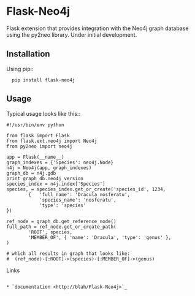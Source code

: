 Flask-Neo4j
===========

Flask extension that provides integration with the Neo4j graph database using
the py2neo library. Under initial development.

Installation
------------
Using pip::

      pip install flask-neo4j

Usage
-------
Typical usage looks like this::

    #!/usr/bin/env python

    from flask import Flask
    from flask.ext.neo4j import Neo4j
    from py2neo import neo4j

    app = Flask(__name__)
    graph_indexes = {'Species': neo4j.Node}
    n4j = Neo4j(app, graph_indexes)
    graph_db = n4j.gdb
    print graph_db.neo4j_version
    species_index = n4j.index['Species']
    species, = species_index.get_or_create('species_id', 1234,
            {   'full_name': 'Dracula nosferatu',
                'species_name': 'nosferatu',
                'type': 'species'
    })

    ref_node = graph_db.get_reference_node()
    full_path = ref_node.get_or_create_path(
            'ROOT', species,
            'MEMBER_OF', { 'name': 'Dracula', 'type': 'genus' },
    )

    # which all results in graph that looks like:
    #  (ref_node)-[:ROOT]->(species)-[:MEMBER_OF]->(genus)

Links
`````

* `documentation <http://blah/Flask-Neo4j>`_